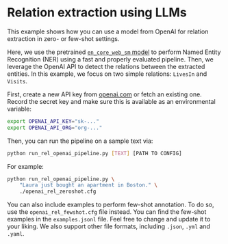 # Relation extraction using LLMs

This example shows how you can use a model from OpenAI for relation extraction in
zero- or few-shot settings.

Here, we use the pretrained [`en_core_web_sm` model](https://spacy.io/models/en#en_core_web_sm)
to perform Named Entity Recognition (NER) using a fast and properly evaluated pipeline.
Then, we leverage the OpenAI API to detect the relations between the extracted entities.
In this example, we focus on two simple relations: `LivesIn` and `Visits`.

First, create a new API key from
[openai.com](https://platform.openai.com/account/api-keys) or fetch an existing
one. Record the secret key and make sure this is available as an environmental
variable:

```sh
export OPENAI_API_KEY="sk-..."
export OPENAI_API_ORG="org-..."
```

Then, you can run the pipeline on a sample text via:

```sh
python run_rel_openai_pipeline.py [TEXT] [PATH TO CONFIG]
```

For example:

```sh
python run_rel_openai_pipeline.py \
    "Laura just bought an apartment in Boston." \
    ./openai_rel_zeroshot.cfg
```

You can also include examples to perform few-shot annotation. To do so, use the
`openai_rel_fewshot.cfg` file instead. You can find the few-shot examples in
the `examples.jsonl` file. Feel free to change and update it to your liking.
We also support other file formats, including `.json`, `.yml` and `.yaml`.

